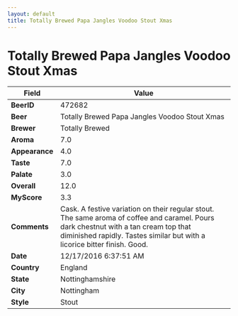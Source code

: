 ```yaml
---
layout: default
title: Totally Brewed Papa Jangles Voodoo Stout Xmas
---
```


# Totally Brewed Papa Jangles Voodoo Stout Xmas

| Field         | Value     |
|---------------|-----------|
| **BeerID** | 472682 |
| **Beer** | Totally Brewed Papa Jangles Voodoo Stout Xmas |
| **Brewer** | Totally Brewed |
| **Aroma** | 7.0 |
| **Appearance** | 4.0 |
| **Taste** | 7.0 |
| **Palate** | 3.0 |
| **Overall** | 12.0 |
| **MyScore** | 3.3 |
| **Comments** | Cask. A festive variation on their regular stout. The same aroma of coffee and caramel. Pours dark chestnut with a tan cream top that diminished rapidly. Tastes similar but with a licorice bitter finish. Good. |
| **Date** | 12/17/2016 6:37:51 AM |
| **Country** | England |
| **State** | Nottinghamshire |
| **City** | Nottingham |
| **Style** | Stout |
